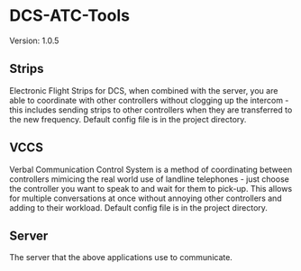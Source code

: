 # DCS-ATC-Tools

Version: 1.0.5

## Strips

Electronic Flight Strips for DCS, when combined with the server, you are able to coordinate with other controllers without clogging up the intercom - this includes sending strips to other controllers when they are transferred to the new frequency. Default config file is in the project directory.

## VCCS

Verbal Communication Control System is a method of coordinating between controllers mimicing the real world use of landline telephones - just choose the controller you want to speak to and wait for them to pick-up. This allows for multiple conversations at once without annoying other controllers and adding to their workload. Default config file is in the project directory.

## Server

The server that the above applications use to communicate.